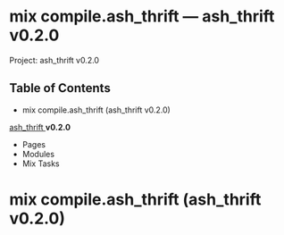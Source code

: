 # mix compile.ash_thrift — ash_thrift v0.2.0

Project: ash_thrift v0.2.0

## Table of Contents

- mix compile.ash_thrift (ash_thrift v0.2.0)

[ ash_thrift ](external_link) **v0.2.0**

  * Pages
  * Modules
  * Mix Tasks






#  mix compile.ash_thrift (ash_thrift v0.2.0)
